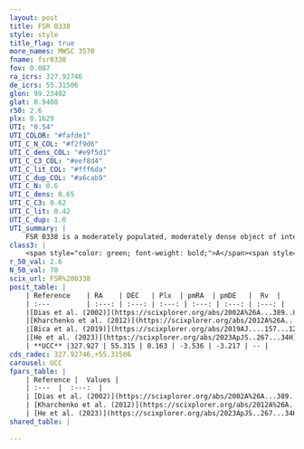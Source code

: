 ```yaml
---
layout: post
title: FSR 0338
style: style
title_flag: true
more_names: MWSC 3570
fname: fsr0338
fov: 0.087
ra_icrs: 327.92746
de_icrs: 55.31506
glon: 99.23402
glat: 0.9408
r50: 2.6
plx: 0.1629
UTI: "0.54"
UTI_COLOR: "#fafde1"
UTI_C_N_COL: "#f2f9d6"
UTI_C_dens_COL: "#e9f5d1"
UTI_C_C3_COL: "#eef8d4"
UTI_C_lit_COL: "#fff6da"
UTI_C_dup_COL: "#a6cab9"
UTI_C_N: 0.6
UTI_C_dens: 0.65
UTI_C_C3: 0.62
UTI_C_lit: 0.42
UTI_C_dup: 1.0
UTI_summary: |
    FSR 0338 is a moderately populated, moderately dense object of intermediate C3 quality. It is poorly studied in the literature.
class3: |
    <span style="color: green; font-weight: bold;">A</span><span style="color: red; font-weight: bold;">C</span>
r_50_val: 2.6
N_50_val: 70
scix_url: FSR%200338
posit_table: |
    | Reference    | RA    | DEC   | Plx  | pmRA  | pmDE   |  Rv  |
    | :---         | :---: | :---: | :---: | :---: | :---: | :---: |
    |[Dias et al. (2002)](https://scixplorer.org/abs/2002A%26A...389..871D) | 327.933 | 55.329 | -- | -6.26 | -4.22 | -- |
    |[Kharchenko et al. (2012)](https://scixplorer.org/abs/2012A%26A...543A.156K) | 327.933 | 55.313 | -- | -6.26 | -4.22 | -- |
    |[Bica et al. (2019)](https://scixplorer.org/abs/2019AJ....157...12B) | 327.929 | 55.329 | -- | -- | -- | -- |
    |[He et al. (2023)](https://scixplorer.org/abs/2023ApJS..267...34H) | 327.927 | 55.319 | 0.166 | -3.548 | -3.227 | -- |
    | **UCC** |327.927 | 55.315 | 0.163 | -3.536 | -3.217 | -- | 
cds_radec: 327.92746,+55.31506
carousel: UCC
fpars_table: |
    | Reference |  Values |
    | :---  |  :---:  |
    | [Dias et al. (2002)](https://scixplorer.org/abs/2002A%26A...389..871D) | `E(B-V)=2.082, Dist=14655.0, Age=8.1` |
    | [Kharchenko et al. (2012)](https://scixplorer.org/abs/2012A%26A...543A.156K) | `e_bv=2.082, distance=14655, log_age=8.1` |
    | [He et al. (2023)](https://scixplorer.org/abs/2023ApJS..267...34H) | `A0=5.4, m-M=14.05, logA=8.9` |
shared_table: |
    
---
```

